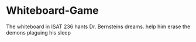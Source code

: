 # Whiteboard-Game

The whiteboard in ISAT 236 hants Dr. Bernsteins dreams. help him erase the demons plaguing his sleep
